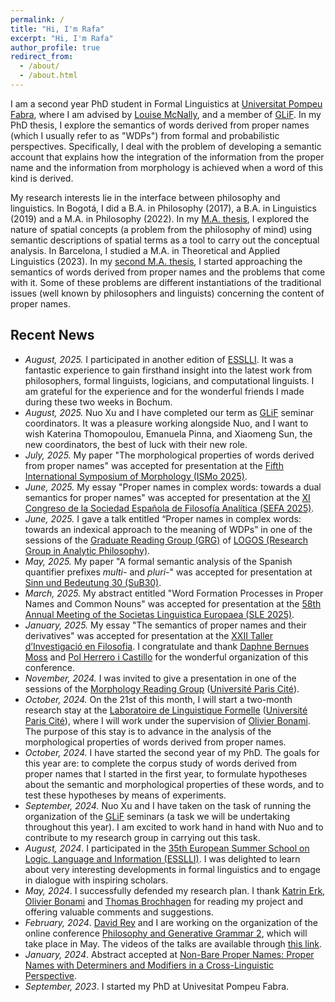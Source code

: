 ```yaml
---
permalink: /
title: "Hi, I'm Rafa"
excerpt: "Hi, I'm Rafa"
author_profile: true
redirect_from: 
  - /about/
  - /about.html
--- 
```


I am a second year PhD  student in Formal Linguistics at [Universitat Pompeu Fabra](https://www.upf.edu/web/traduccio), where I am advised by [Louise McNally](https://www.upf.edu/web/mcnally), and a member of [GLiF](https://www.upf.edu/web/glif). In my PhD thesis, I explore the semantics of words derived from proper names (which I usually refer to as "WDPs") from formal and probabilistic perspectives. Specifically, I deal with the problem of developing a semantic account that explains how the integration of the information from the proper name and the information from morphology is achieved when a word of this kind is derived. 

My research interests lie in the interface between philosophy and linguistics. In Bogotá, I did a B.A. in Philosophy (2017), a B.A. in Linguistics (2019) and a M.A. in Philosophy (2022). In my [M.A.  thesis](https://repositorio.unal.edu.co/handle/unal/81311), I explored the nature of spatial concepts (a problem from the philosophy of mind) using semantic descriptions of spatial terms as a tool to carry out the conceptual analysis. In Barcelona, I studied a M.A. in Theoretical and Applied Linguistics (2023). In my [second M.A. thesis](https://repositori.upf.edu/handle/10230/58002), I started approaching  the semantics of words derived from proper names and the problems that come with it. Some of these problems are different instantiations of the traditional issues (well known by philosophers and linguists) concerning the content of proper names. 

Recent News
------

- _August, 2025._ I participated in another edition of [ESSLLI](https://2025.esslli.eu). It was a fantastic experience to gain firsthand insight into the latest work from philosophers, formal linguists, logicians, and computational linguists. I am grateful for the experience and for the wonderful friends I made during these two weeks in Bochum.
- _August, 2025._ Nuo Xu and I have completed our term as [GLiF](https://www.upf.edu/web/glif) seminar coordinators. It was a pleasure working alongside Nuo, and I want to wish Katerina Thomopoulou, Emanuela Pinna, and Xiaomeng Sun, the new coordinators, the best of luck with their new role.
- _July, 2025._ My paper "The morphological properties of words derived from proper names" was accepted for presentation at the [Fifth International Symposium of Morphology (ISMo 2025)](https://colloque-ismo2025.univ-lille.fr).
- _June, 2025._ My essay "Proper names in complex words: towards a dual semantics for proper names" was accepted for presentation at the [XI Congreso de la Sociedad Española de Filosofía Analítica (SEFA 2025)](https://eventos.us.es/124755/detail/xi-congreso-de-la-sociedad-espanola-de-filosofia-analitica.html).
- _June, 2025._ I gave a talk entitled “Proper names in complex words: towards an indexical approach to the meaning of WDPs” in one of the sessions of the [Graduate Reading Group (GRG)](http://www.ub.edu/grc_logos/grg.php) of [LOGOS (Research Group in Analytic Philosophy)](http://www.ub.edu/grc_logos/index.php).
- _May, 2025._ My paper "A formal semantic analysis of the Spanish quantifier prefixes _multi-_ and _pluri-_" was accepted for presentation at [Sinn und Bedeutung 30 (SuB30)](https://vicom.info/sub30/).
- _March, 2025._ My abstract entitled "Word Formation Processes in Proper Names and Common Nouns" was accepted for presentation at the [58th Annual Meeting of the Societas Linguistica Europaea (SLE 2025)](https://societaslinguistica.eu/sle2025/).
- _January, 2025._ My essay "The semantics of proper names and their derivatives" was accepted for presentation at the [XXII Taller d’Investigació en Filosofia](https://tallinfil.wordpress.com). I congratulate and thank [Daphne Bernues Moss](https://www.upf.edu/es/web/humanitats/docents-i-investigadors/-/asset_publisher/AwHWXL9uZXHH/content/bernues-moss-daphne/maximized) and [Pol Herrero i Castillo](https://www.linkedin.com/in/pol-herrero-castillo-6b462564/?original_referer=https%3A%2F%2Fwww%2Egoogle%2Ecom%2F&originalSubdomain=es) for the wonderful organization of this conference.
- _November, 2024._ I was invited to give a presentation in one of the sessions of the [Morphology Reading Group](http://www.llf.cnrs.fr/fr/seminars/morphoRG) ([Université Paris Cité](https://u-paris.fr)).
- _October, 2024._ On the 21st of this month, I will start a two-month research stay at the [Laboratoire de Linguistique Formelle](http://www.llf.cnrs.fr/en) ([Université Paris Cité](https://u-paris.fr)), where I will work under the supervision of [Olivier Bonami](http://www.llf.cnrs.fr/fr/Gens/Bonami). The purpose of this stay is to advance in the analysis of the morphological properties of words derived from proper names. 
- _October, 2024._ I have started the second year of my PhD. The goals for this year are: to complete the corpus study of words derived from proper names that I started in the first year, to formulate hypotheses about the semantic and morphological properties of these words, and to test these hypotheses by means of experiments.
- _September, 2024._ Nuo Xu and I have taken on the task of running the organization of the [GLiF](https://www.upf.edu/web/glif) seminars (a task we will be undertaking throughout this year). I am excited to work hand in hand with Nuo and to contribute to my research group in carrying out this task.
- _August, 2024_. I participated in the [35th European Summer School on Logic, Language and Information (ESSLLI)](https://2024.esslli.eu). I was delighted to learn about very interesting developments in formal linguistics and to engage in dialogue with inspiring scholars.
-	_May, 2024_. I successfully defended my research plan. I thank [Katrin Erk](https://www.katrinerk.com), [Olivier Bonami](http://www.llf.cnrs.fr/fr/Gens/Bonami) and [Thomas Brochhagen](https://brochhagen.github.io) for reading my project and offering valuable comments and suggestions. 
-	_February, 2024_. [David Rey](https://filosofia.univalle.edu.co/personal/docentes-nombrados/2-filosofia/103-david-alejandro-rey-sampedro) and I are working on the organization of the online conference [Philosophy and Generative Grammar 2](https://sites.google.com/view/philosophy-generative-grammar2/home?authuser=4), which will take place in May. The videos of the talks are available through [this link](https://www.youtube.com/playlist?list=PL4VrtkcLl2WjvQXIqB2eQVV45CwE6nusJ).
-	_January, 2024_. Abstract accepted at [Non-Bare Proper Names: Proper Names with Determiners and Modifiers in a Cross-Linguistic Perspective](https://detmod.github.io/detmodkoln/home.html).
-	_September, 2023_. I started my PhD at Univesitat Pompeu Fabra. 
